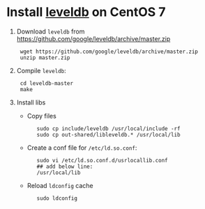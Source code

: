 # Install [leveldb](https://github.com/google/leveldb) on CentOS 7

1. Download `leveldb` from <https://github.com/google/leveldb/archive/master.zip>

        wget https://github.com/google/leveldb/archive/master.zip
        unzip master.zip

2. Compile `leveldb`:

        cd leveldb-master
        make

3. Install libs
   * Copy files

            sudo cp include/leveldb /usr/local/include -rf
            sudo cp out-shared/libleveldb.* /usr/local/lib

   * Create a conf file for `/etc/ld.so.conf`:

            sudo vi /etc/ld.so.conf.d/usrlocallib.conf
            ## add below line:
            /usr/local/lib

   * Reload `ldconfig` cache

            sudo ldconfig

